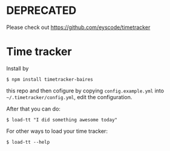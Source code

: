 # DEPRECATED

Please check out https://github.com/eyscode/timetracker

# Time tracker

Install by

```shell
$ npm install timetracker-baires
```

this repo and then cofigure by copying `config.example.yml` into
`~/.timetracker/config.yml`, edit the configuration.

After that you can do:

```shell
$ load-tt "I did something awesome today"
```

For other ways to load your time tracker:

```shell
$ load-tt --help
```
